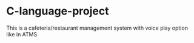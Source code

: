 # C-language-project
This is a cafeteria/restaurant management system with voice play option like in ATMS
